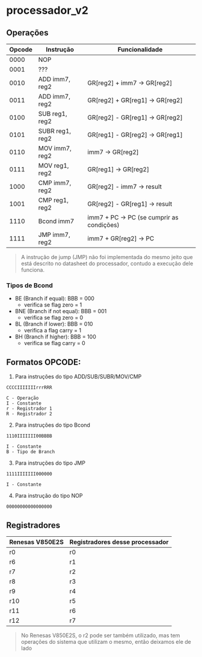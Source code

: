 # processador_v2

## Operações
|Opcode|Instrução|Funcionalidade|
|---|---|---|
|0000|NOP||
|0001|???||
|0010|ADD imm7, reg2|GR[reg2] + imm7 -> GR[reg2]|
|0011|ADD imm7, reg2|GR[reg2] + GR[reg1] -> GR[reg2]|
|0100|SUB reg1, reg2|GR[reg2] - GR[reg1] -> GR[reg2]|
|0101|SUBR reg1, reg2|GR[reg1] - GR[reg2] -> GR[reg1]|
|0110|MOV imm7, reg2|imm7 -> GR[reg2]|
|0111|MOV reg1, reg2|GR[reg1] -> GR[reg2]|
|1000|CMP imm7, reg2|GR[reg2] - imm7 -> result|
|1001|CMP reg1, reg2|GR[reg2] - GR[reg1] -> result|
|1110|Bcond imm7|imm7 + PC -> PC (se cumprir as condições)|
|1111|JMP imm7, reg2|imm7 + GR[reg2] -> PC|
>A instrução de jump (JMP) não foi implementada do mesmo jeito que está descrito no datasheet do processador, contudo a execução dele funciona.

### Tipos de Bcond
- BE (Branch if equal): BBB = 000
  - verifica se flag zero = 1
- BNE (Branch if not equal): BBB = 001
  - verifica se flag zero = 0
- BL (Branch if lower): BBB = 010
  - verifica a flag carry = 1
- BH (Branch if higher): BBB = 100
  - verifica se flag carry = 0

## Formatos OPCODE:
1. Para instruções do tipo ADD/SUB/SUBR/MOV/CMP
```
CCCCIIIIIIIrrrRRR

C - Operação
I - Constante
r - Registrador 1
R - Registrador 2
```

2. Para instruções do tipo Bcond
```
1110IIIIIII00BBBB

I - Constante
B - Tipo de Branch
```
3. Para instruções do tipo JMP
```
1111IIIIIII000000

I - Constante
```
4. Para instrução do tipo NOP
```
00000000000000000
```
## Registradores
|Renesas V850E2S|Registradores desse processador|
|---|---|
|r0|r0|
|r6|r1|
|r7|r2|
|r8|r3|
|r9|r4|
|r10|r5|
|r11|r6|
|r12|r7|

>No Renesas V850E2S, o r2 pode ser também utilizado, mas tem operações do sistema que utilizam o mesmo, então deixamos ele de lado
